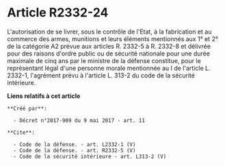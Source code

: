 # Article R2332-24

L'autorisation de se livrer, sous le contrôle de l'Etat, à la fabrication et au commerce des armes, munitions et leurs
éléments mentionnés aux 1° et 2° de la catégorie A2 prévue aux articles R. 2332-5 à R. 2332-8 et délivrée pour des raisons
d'ordre public ou de sécurité nationale pour une durée maximale de cinq ans par le ministre de la défense constitue, pour le
représentant légal d'une personne morale mentionnée au I de l'article L. 2332-1, l'agrément prévu à l'article L. 313-2 du
code de la sécurité intérieure.

**Liens relatifs à cet article**

	**Créé par**:

	  - Décret n°2017-909 du 9 mai 2017 - art. 11

	**Cite**:

	  - Code de la défense. - art. L2332-1 (V)
	  - Code de la défense. - art. R2332-5 (V)
	  - Code de la sécurité intérieure - art. L313-2 (V)
